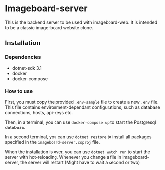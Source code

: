 # Imageboard-server

This is the backend server to be used with imageboard-web. It is intended to be
a classic image-board website clone.

## Installation

### Dependencies

- dotnet-sdk 3.1
- docker
- docker-compose

### How to use

First, you must copy the provided `.env-sample` file to create a new `.env`
file. This file contains environment-dependant configurations, such as database
connections, hosts, api-keys etc.

Then, in a terminal, you can use `docker-compose up` to start the Postgresql database.

In a second terminal, you can use `dotnet restore` to install all packages
specified in the `imageboard-server.csproj` file.

When the installation is over, you can use `dotnet watch run` to start the server with
hot-reloading. Whenever you change a file in imageboard-server, the server will
restart (Might have to wait a second or two)

